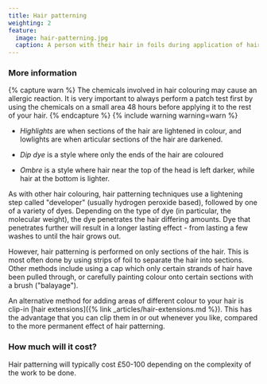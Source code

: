 ```yaml
---
title: Hair patterning
weighting: 2
feature:
  image: hair-patterning.jpg
  caption: A person with their hair in foils during application of hair dye for full head highlights
---
```


### More information

{% capture warn %}
The chemicals involved in hair colouring may cause an allergic reaction. It is very important to always perform a patch test first by using the chemicals on a small area 48 hours before applying it to the rest of your hair.
{% endcapture %}
{% include warning warning=warn %}

- *Highlights* are when sections of the hair are lightened in colour, and lowlights are when articular sections of the hair are darkened.

- *Dip dye* is a style where only the ends of the hair are coloured 

- *Ombre* is a style where hair near the top of the head is left darker, while hair at the bottom is lighter.

As with other hair colouring, hair patterning techniques use a lightening step called "developer" (usually hydrogen peroxide based), followed by one of a variety of dyes. Depending on the type of dye (in particular, the molecular weight), the dye penetrates the hair differing amounts. Dye that penetrates further will result in a longer lasting effect - from lasting a few washes to until the hair grows out.

However, hair patterning is performed on only sections of the hair. This is most often done by using strips of foil to separate the hair into sections. Other methods include using a cap which only certain strands of hair have been pulled through, or carefully painting colour onto certain sections with a brush ("balayage"). 

An alternative method for adding areas of different colour to your hair is clip-in [hair extensions]({% link _articles/hair-extensions.md %}). This has the advantage that you can clip them in or out whenever you like, compared to the more permanent effect of hair patterning.

### How much will it cost?

Hair patterning will typically cost £50-100 depending on the complexity of the work to be done.